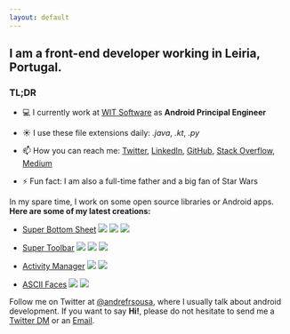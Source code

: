 ```yaml
---
layout: default
---
```


## I am a front-end developer working in Leiria, Portugal. 
### TL;DR

- 💻 I currently work at [WIT Software](https://twitter.com/wit_software) as **Android Principal Engineer**

- ☀️ I use these file extensions daily: *.java*, *.kt*, *.py*

- 📫 How you can reach me: [Twitter](https://twitter.com/andrefrsousa), [LinkedIn](https://www.linkedin.com/in/andrefrsousa/), [GitHub](https://github.com/andrefrsousa), [Stack Overflow](https://stackoverflow.com/users/1574250/andré-sousa?tab=profile), [Medium](https://medium.com/andré-sousa)

- ⚡ Fun fact: I am also a full-time father and a big fan of Star Wars

In my spare time, I work on some open source libraries or Android apps.
**Here are some of my latest creations:**

- [Super Bottom Sheet](https://github.com/andrefrsousa/SuperBottomSheet) ![](https://img.shields.io/github/release/andrefrsousa/SuperBottomSheet.svg?label=lib) ![](https://img.shields.io/badge/%20-kotlin-FD7C3F) ![](https://img.shields.io/github/stars/andrefrsousa/superbottomsheet.svg?style=social&label=Star)

- [Super Toolbar](https://github.com/andrefrsousa/SuperToolbar) ![](https://img.shields.io/github/release/andrefrsousa/SuperToolbar.svg?label=lib) ![](https://img.shields.io/badge/%20-kotlin-FD7C3F) ![](https://img.shields.io/github/stars/andrefrsousa/supertoolbar.svg?style=social&label=Star)

- [Activity Manager](https://play.google.com/store/apps/details?id=com.andrefrsousa.tools.activitymanager) ![](https://img.shields.io/badge/app-v1.6.3-blue.svg) ![](https://img.shields.io/badge/%20-android-32DE84)

- [ASCII Faces](https://play.google.com/store/apps/details?id=com.andrefrsousa.tools.ascii) ![](https://img.shields.io/badge/app-v1.3.1-blue.svg) ![](https://img.shields.io/badge/%20-android-32DE84)

Follow me on Twitter at [@andrefrsousa](https://twitter.com/andrefrsousa), where I usually talk about android development. If you want to say **Hi!**, please do not hesitate to send me a [Twitter DM](https://twitter.com/messages/compose?recipient_id=1048843283613605888) or an [Email](mailto:andrefrsousa@gmail.com).
